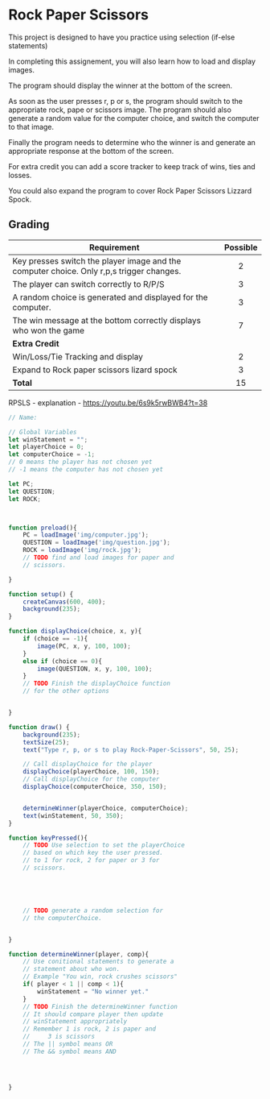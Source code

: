 # Rock Paper Scissors

This project is designed to have you practice  using selection (if-else statements)

In completing this assignement, you will also learn how to load and display images.

The program should display the winner at the bottom of the screen.

As soon as the user presses r, p or s, the program should switch to the appropriate rock, pape or scissors image. The program should also generate a random value for the computer choice, and switch the computer to that image.

Finally the program needs to determine who the winner is and generate an appropriate response at the bottom of the screen.

For extra credit you can add a score tracker to keep track of wins, ties and losses.

You could also expand the program to cover Rock Paper Scissors Lizzard Spock.

## Grading

|Requirement | Possible | 
|---|:---:|
|Key presses switch the player image and the computer choice. Only r,p,s trigger changes. | 2 |
|The player can switch correctly to R/P/S | 3 |
|A random choice is generated and displayed for the computer. | 3 |
|The win message at the bottom correctly displays who won the game | 7 |
|**Extra Credit**|
|Win/Loss/Tie Tracking and display | 2 |
|Expand to Rock paper scissors lizard spock | 3 |
|**Total**| 15 |

RPSLS - explanation - https://youtu.be/6s9k5rwBWB4?t=38 


```javascript
// Name: 

// Global Variables
let winStatement = "";
let playerChoice = 0; 
let computerChoice = -1;
// 0 means the player has not chosen yet
// -1 means the computer has not chosen yet

let PC;
let QUESTION;
let ROCK;



function preload(){
    PC = loadImage('img/computer.jpg');
    QUESTION = loadImage('img/question.jpg');
    ROCK = loadImage('img/rock.jpg');
    // TODO find and load images for paper and    
    // scissors.

}

function setup() {
    createCanvas(600, 400);
    background(235);
}

function displayChoice(choice, x, y){
    if (choice == -1){
        image(PC, x, y, 100, 100);
    }
    else if (choice == 0){
        image(QUESTION, x, y, 100, 100);
    }
    // TODO Finish the displayChoice function  
    // for the other options


}

function draw() {
    background(235);
    textSize(25);
    text("Type r, p, or s to play Rock-Paper-Scissors", 50, 25);

    // Call displayChoice for the player
    displayChoice(playerChoice, 100, 150);
    // Call displayChoice for the computer
    displayChoice(computerChoice, 350, 150);


    determineWinner(playerChoice, computerChoice);
    text(winStatement, 50, 350);
}

function keyPressed(){
    // TODO Use selection to set the playerChoice
    // based on which key the user pressed.
    // to 1 for rock, 2 for paper or 3 for 
    // scissors.





    // TODO generate a random selection for 
    // the computerChoice.


}

function determineWinner(player, comp){
    // Use conitional statements to generate a
    // statement about who won.
    // Example "You win, rock crushes scissors"
    if( player < 1 || comp < 1){
        winStatement = "No winner yet."
    }
    // TODO Finish the determineWinner function
    // It should compare player then update
    // winStatement appropriately
    // Remember 1 is rock, 2 is paper and 
    //     3 is scissors
    // The || symbol means OR
    // The && symbol means AND




}
```